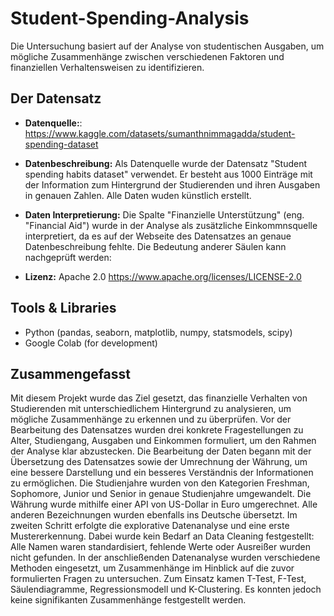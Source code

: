 # Student-Spending-Analysis
Die Untersuchung basiert auf der Analyse von studentischen Ausgaben, um mögliche Zusammenhänge zwischen verschiedenen Faktoren und finanziellen Verhaltensweisen zu identifizieren.

## Der Datensatz

- **Datenquelle:**: https://www.kaggle.com/datasets/sumanthnimmagadda/student-spending-dataset

- **Datenbeschreibung:**
Als Datenquelle wurde der Datensatz "Student spending habits dataset" verwendet. Er besteht aus 1000 Einträge mit der Information zum Hintergrund der Studierenden und ihren Ausgaben in genauen Zahlen. Alle Daten wuden künstlich erstellt.

- **Daten Interpretierung:**
Die Spalte "Finanzielle Unterstützung" (eng. "Financial Aid") wurde in der Analyse als zusätzliche Einkommnsquelle interpretiert, da es auf der Webseite des Datensatzes an genaue Datenbeschreibung fehlte. Die Bedeutung anderer Säulen kann nachgeprüft werden:

- **Lizenz:** Apache 2.0 https://www.apache.org/licenses/LICENSE-2.0

## Tools & Libraries

- Python (pandas, seaborn, matplotlib, numpy, statsmodels, scipy)
- Google Colab (for development)
  
## Zusammengefasst

Mit diesem Projekt wurde das Ziel gesetzt, das finanzielle Verhalten von Studierenden mit unterschiedlichem Hintergrund zu analysieren, um mögliche Zusammenhänge zu erkennen und zu überprüfen.
Vor der Bearbeitung des Datensatzes wurden drei konkrete Fragestellungen zu Alter, Studiengang, Ausgaben und Einkommen formuliert, um den Rahmen der Analyse klar abzustecken.
Die Bearbeitung der Daten begann mit der Übersetzung des Datensatzes sowie der Umrechnung der Währung, um eine bessere Darstellung und ein besseres Verständnis der Informationen zu ermöglichen. Die Studienjahre wurden von den Kategorien Freshman, Sophomore, Junior und Senior in genaue Studienjahre umgewandelt. Die Währung wurde mithilfe einer API von US-Dollar in Euro umgerechnet. Alle anderen Bezeichnungen wurden ebenfalls ins Deutsche übersetzt.
Im zweiten Schritt erfolgte die explorative Datenanalyse und eine erste Mustererkennung. Dabei wurde kein Bedarf an Data Cleaning festgestellt: Alle Namen waren standardisiert, fehlende Werte oder Ausreißer wurden nicht gefunden.
In der anschließenden Datenanalyse wurden verschiedene Methoden eingesetzt, um Zusammenhänge im Hinblick auf die zuvor formulierten Fragen zu untersuchen. Zum Einsatz kamen T-Test, F-Test, Säulendiagramme, Regressionsmodell und K-Clustering. Es konnten jedoch keine signifikanten Zusammenhänge festgestellt werden.
